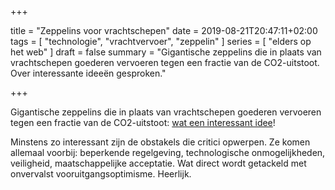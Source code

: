 +++

title = "Zeppelins voor vrachtschepen"
date = 2019-08-21T20:47:11+02:00 
tags = [ "technologie", "vrachtvervoer", "zeppelin" ] 
series = [ "elders op het web" ] 
draft = false
summary = "Gigantische zeppelins die in plaats van vrachtschepen goederen vervoeren tegen een fractie van de CO2-uitstoot. Over interessante ideeën gesproken."

+++

Gigantische zeppelins die in plaats van vrachtschepen goederen vervoeren tegen een fractie van de CO2-uitstoot: [wat een interessant idee](https://www.nbcnews.com/mach/science/zeppelins-stopped-flying-after-hindenburg-disaster-now-scientists-want-bring-ncna1043911)! 

Minstens zo interessant zijn de obstakels die critici opwerpen. Ze komen allemaal voorbij: beperkende regelgeving, technologische onmogelijkheden, veiligheid, maatschappelijke acceptatie. 
Wat direct wordt getackeld met onvervalst vooruitgangsoptimisme. Heerlijk. 

	